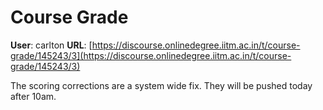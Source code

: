 # Course Grade

**User**: carlton
**URL**: [https://discourse.onlinedegree.iitm.ac.in/t/course-grade/145243/3](https://discourse.onlinedegree.iitm.ac.in/t/course-grade/145243/3)

The scoring corrections are a system wide fix. They will be pushed today after 10am.
